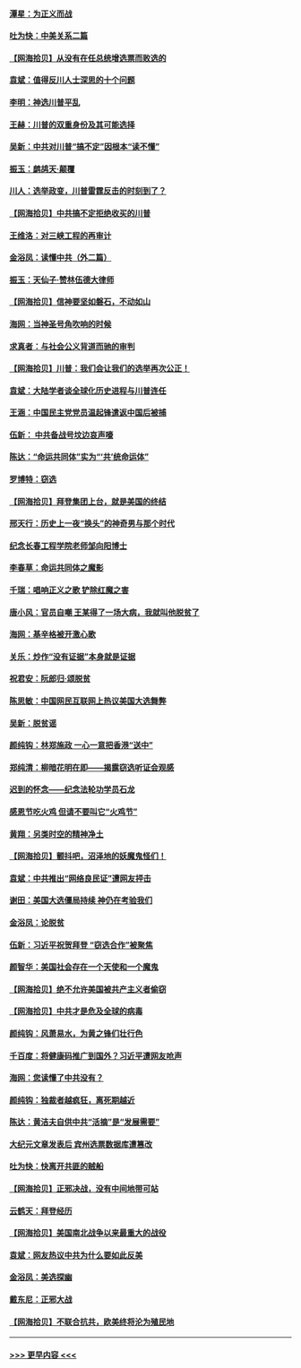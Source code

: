 #### [潭星：为正义而战](../pages/nsc993/n12600926.md?t=12072051) 
#### [吐为快：中美关系二篇](../pages/nsc993/n12600908.md?t=12072051) 
#### [【网海拾贝】从没有在任总统增选票而败选的](../pages/nsc993/n12600435.md?t=12072051) 
#### [袁斌：值得反川人士深思的十个问题](../pages/nsc993/n12600332.md?t=12072051) 
#### [李明：神选川普平乱](../pages/nsc993/n12599751.md?t=12072051) 
#### [王赫：川普的双重身份及其可能选择](../pages/nsc993/n12599723.md?t=12072051) 
#### [吴新：中共对川普“搞不定”因根本“读不懂”](../pages/nsc993/n12599502.md?t=12072051) 
#### [振玉：鹧鸪天‧颠覆](../pages/nsc993/n12599494.md?t=12072051) 
#### [川人：选举政变，川普雷霆反击的时刻到了？](../pages/nsc993/n12599291.md?t=12072051) 
#### [【网海拾贝】中共搞不定拒绝收买的川普](../pages/nsc993/n12598955.md?t=12072051) 
#### [王维洛：对三峡工程的再审计](../pages/nsc993/n12598436.md?t=12072051) 
#### [金浴凤：读懂中共（外二篇）](../pages/nsc993/n12597943.md?t=12072051) 
#### [振玉：天仙子‧赞林伍德大律师](../pages/nsc993/n12597929.md?t=12072051) 
#### [【网海拾贝】信神要坚如磐石，不动如山](../pages/nsc993/n12597901.md?t=12072051) 
#### [海网：当神圣号角吹响的时候](../pages/nsc993/n12595891.md?t=12072051) 
#### [求真者：与社会公义背道而驰的审判](../pages/nsc993/n12595868.md?t=12072051) 
#### [【网海拾贝】川普：我们会让我们的选举再次公正！](../pages/nsc993/n12594930.md?t=12072051) 
#### [袁斌：大陆学者谈全球化历史进程与川普连任](../pages/nsc993/n12594690.md?t=12072051) 
#### [王涵：中国民主党党员温起锋遣返中国后被捕](../pages/nsc993/n12594540.md?t=12072051) 
#### [伍新： 中共备战号坟边哀声嚎](../pages/nsc993/n12593086.md?t=12072051) 
#### [陈达：“命运共同体”实为“‘共’统命运体”](../pages/nsc993/n12590865.md?t=12072051) 
#### [罗博特：窃选](../pages/nsc993/n12590619.md?t=12072051) 
#### [【网海拾贝】拜登集团上台，就是美国的终结](../pages/nsc993/n12589725.md?t=12072051) 
#### [邢天行：历史上一夜“换头”的神奇男与那个时代](../pages/nsc993/n12589424.md?t=12072051) 
#### [纪念长春工程学院老师邹向阳博士](../pages/nsc993/n12585390.md?t=12072051) 
#### [李春草：命运共同体之魔影](../pages/nsc993/n12585026.md?t=12072051) 
#### [千瑞：唱响正义之歌 铲除红魔之害](../pages/nsc993/n12585002.md?t=12072051) 
#### [唐小风：官员自嘲 王某得了一场大病，我就叫他脱贫了](../pages/nsc993/n12584981.md?t=12072051) 
#### [海网：基辛格被开激心歌](../pages/nsc993/n12584946.md?t=12072051) 
#### [关乐：炒作“没有证据”本身就是证据](../pages/nsc993/n12583146.md?t=12072051) 
#### [祝君安：阮郎归‧颂脱贫](../pages/nsc993/n12583119.md?t=12072051) 
#### [陈思敏：中国网民互联网上热议美国大选舞弊](../pages/nsc993/n12582845.md?t=12072051) 
#### [吴新：脱贫谣](../pages/nsc993/n12580839.md?t=12072051) 
#### [颜纯钩：林郑施政 一心一意把香港“送中”](../pages/nsc993/n12580805.md?t=12072051) 
#### [郑纯清：柳暗花明在即——揭露窃选听证会观感](../pages/nsc993/n12580795.md?t=12072051) 
#### [迟到的怀念——纪念法轮功学员石龙](../pages/nsc993/n12580245.md?t=12072051) 
#### [感恩节吃火鸡  但请不要叫它“火鸡节”](../pages/nsc993/n12580252.md?t=12072051) 
#### [黄翔：另类时空的精神净土](../pages/nsc993/n12578638.md?t=12072051) 
#### [【网海拾贝】颤抖吧，沼泽地的妖魔鬼怪们！](../pages/nsc993/n12578552.md?t=12072051) 
#### [袁斌：中共推出“网络良民证”遭网友抨击](../pages/nsc993/n12578511.md?t=12072051) 
#### [谢田：美国大选僵局持续 神仍在考验我们](../pages/nsc993/n12577432.md?t=12072051) 
#### [金浴凤：论脱贫](../pages/nsc993/n12576386.md?t=12072051) 
#### [伍新：习近平祝贺拜登 “窃选合作”被聚焦](../pages/nsc993/n12576358.md?t=12072051) 
#### [颜智华：美国社会存在一个天使和一个魔鬼](../pages/nsc993/n12574299.md?t=12072051) 
#### [【网海拾贝】绝不允许美国被共产主义者偷窃](../pages/nsc993/n12573396.md?t=12072051) 
#### [【网海拾贝】中共才是危及全球的病毒](../pages/nsc993/n12571204.md?t=12072051) 
#### [颜纯钩：风萧易水，为黄之锋们壮行色](../pages/nsc993/n12571487.md?t=12072051) 
#### [千百度：将健康码推广到国外？习近平遭网友呛声](../pages/nsc993/n12570808.md?t=12072051) 
#### [海网：您读懂了中共没有？](../pages/nsc993/n12570487.md?t=12072051) 
#### [颜纯钩：独裁者越疯狂，离死期越近](../pages/nsc993/n12569055.md?t=12072051) 
#### [陈达：黄洁夫自供中共“活摘”是“发展需要”](../pages/nsc993/n12568541.md?t=12072051) 
#### [大纪元文章发表后 宾州选票数据库遭篡改](../pages/nsc993/n12568105.md?t=12072051) 
#### [吐为快：快离开共匪的贼船](../pages/nsc993/n12568462.md?t=12072051) 
#### [【网海拾贝】正邪决战，没有中间地带可站](../pages/nsc993/n12568439.md?t=12072051) 
#### [云鹤天：拜登经历](../pages/nsc993/n12567294.md?t=12072051) 
#### [【网海拾贝】美国南北战争以来最重大的战役](../pages/nsc993/n12567247.md?t=12072051) 
#### [袁斌：网友热议中共为什么要如此反美](../pages/nsc993/n12567162.md?t=12072051) 
#### [金浴凤：美选探幽](../pages/nsc993/n12567147.md?t=12072051) 
#### [戴东尼：正邪大战](../pages/nsc993/n12567033.md?t=12072051) 
#### [【网海拾贝】不联合抗共，欧美终将沦为殖民地](../pages/nsc993/n12565068.md?t=12072051) 

----
#### [ >>> 更早内容 <<< ](../indexes/nsc993-earlier.md)
